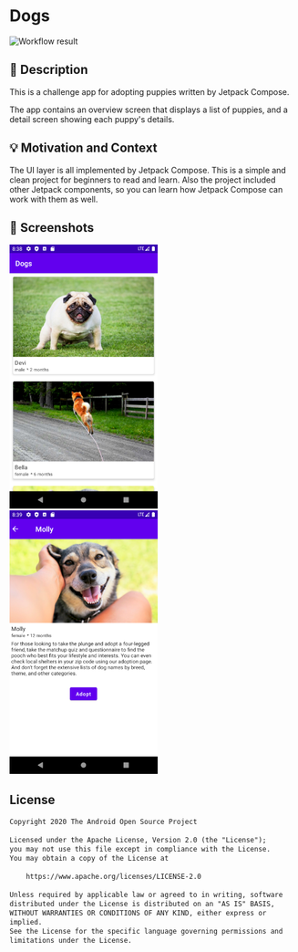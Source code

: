 # Dogs

<!--- Replace <OWNER> with your Github Username and <REPOSITORY> with the name of your repository. -->
<!--- You can find both of these in the url bar when you open your repository in github. -->
![Workflow result](https://github.com/BuleB/android-dev-challenge-compose/workflows/Check/badge.svg)


## :scroll: Description

This is a challenge app for adopting puppies written by Jetpack Compose.

The app contains an overview screen that displays a list of puppies, and a detail screen showing each puppy's details.


## :bulb: Motivation and Context
The UI layer is all implemented by Jetpack Compose. This is a simple and clean project for beginners to read and learn. Also the project included other Jetpack components, so you can learn how Jetpack Compose can work with them as well.
## :camera_flash: Screenshots
<!-- You can add more screenshots here if you like -->
<img src="/results/screenshot_1.png" width="260">&emsp;<img src="/results/screenshot_2.png" width="260">

## License
```
Copyright 2020 The Android Open Source Project

Licensed under the Apache License, Version 2.0 (the "License");
you may not use this file except in compliance with the License.
You may obtain a copy of the License at

    https://www.apache.org/licenses/LICENSE-2.0

Unless required by applicable law or agreed to in writing, software
distributed under the License is distributed on an "AS IS" BASIS,
WITHOUT WARRANTIES OR CONDITIONS OF ANY KIND, either express or implied.
See the License for the specific language governing permissions and
limitations under the License.
```